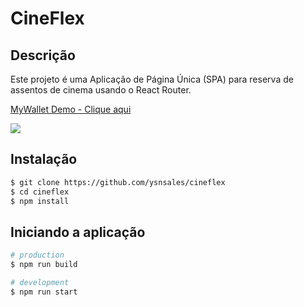 # CineFlex

## Descrição
Este projeto é uma Aplicação de Página Única (SPA) para reserva de assentos de cinema usando o React Router. 

  <div>
    <a href="https://www.loom.com/share/e9c761760d3b4231be2bccb1236a74c1">
      <p>MyWallet Demo - Clique aqui</p>
    </a>
    <a href="https://www.loom.com/share/e9c761760d3b4231be2bccb1236a74c1">
      <img style="max-width:300px;" src="https://cdn.loom.com/sessions/thumbnails/e9c761760d3b4231be2bccb1236a74c1-with-play.gif">
    </a>
  </div>

## Instalação

```bash
$ git clone https://github.com/ysnsales/cineflex
$ cd cineflex
$ npm install
```

## Iniciando a aplicação

```bash
# production
$ npm run build

# development
$ npm run start

```
